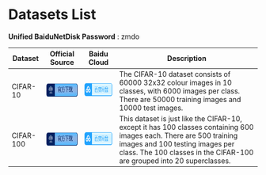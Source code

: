 # Datasets List

**Unified BaiduNetDisk Password** : zmdo

|  Dataset | Official Source | Baidu Cloud   | Description |
| ----------- | ----------- | ----------- | ----------- |
| CIFAR-10    | <a href="https://www.cs.toronto.edu/~kriz/cifar.html"><img src="UniversityOfToronto.png" width="161" height="27"/></a> | <a href="https://pan.baidu.com/s/1vzddLuwaGutIi0d2-u6Vag"><img src="BaiduNetDisk.png" width="161" height="27"/></a> | The CIFAR-10 dataset consists of 60000 32x32 colour images in 10 classes, with 6000 images per class. There are 50000 training images and 10000 test images.       |
| CIFAR-100   | <a href="https://www.cs.toronto.edu/~kriz/cifar.html"><img src="UniversityOfToronto.png" width="161" height="27"/></a> | <a href="https://pan.baidu.com/s/1NJlfxrsUI7OquVgDJ4K0_g)"><img src="BaiduNetDisk.png" width="161" height="27"/></a> | This dataset is just like the CIFAR-10, except it has 100 classes containing 600 images each. There are 500 training images and 100 testing images per class. The 100 classes in the CIFAR-100 are grouped into 20 superclasses.  |